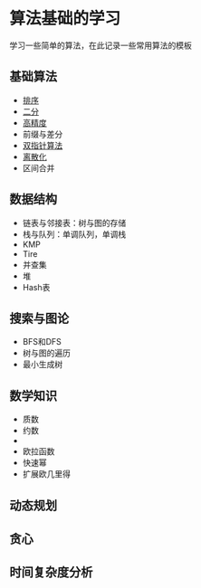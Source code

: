 # 算法基础的学习
学习一些简单的算法，在此记录一些常用算法的模板
## 基础算法
* [排序](https://github.com/gueFDF/algorithm/tree/master/%E6%8E%92%E5%BA%8F%E7%AE%97%E6%B3%95)
* [二分](https://github.com/gueFDF/algorithm/tree/master/%E4%BA%8C%E5%88%86%E6%9F%A5%E6%89%BE)
* [高精度](https://github.com/gueFDF/algorithm/tree/master/%E9%AB%98%E7%B2%BE%E5%BA%A6)
* 前缀与差分
* [双指针算法](https://github.com/gueFDF/algorithm/tree/master/%E5%8F%8C%E6%8C%87%E9%92%88)
* [离散化](https://github.com/gueFDF/algorithm/tree/master/%E7%A6%BB%E6%95%A3%E5%8C%96)
* 区间合并
## 数据结构
* 链表与邻接表：树与图的存储
* 栈与队列：单调队列，单调栈
* KMP
* Tire
* 并查集
* 堆
* Hash表
## 搜索与图论
* BFS和DFS
* 树与图的遍历
* 最小生成树
## 数学知识
* 质数
* 约数
* 
* 欧拉函数
* 快速幂
* 扩展欧几里得
## 动态规划
## 贪心
## 时间复杂度分析
